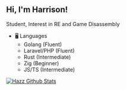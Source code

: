 <h2> Hi, I'm Harrison!</h2>
<p>Student, Interest in RE and Game Disassembly</br>

- 🖥️ Languages
  - Golang (Fluent)
  - Laravel/PHP (Fluent)
  - Rust (Intermediate)
  - Zig (Beginner)
  - JS/TS (Intermediate)

[![Hazz Github Stats](https://github-readme-stats.vercel.app/api?username=devHazz&theme=tokyonight)](https://github.com/anuraghazra/github-readme-stats)
